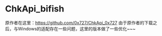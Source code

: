# ChkApi_bifish
原作者在这里：https://github.com/0x727/ChkApi_0x727
由于原作者的下载之后，与Windows的适配存在一些问题，这里的版本做了一些优化~~~
